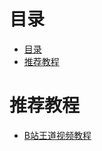 # 目录
<!--ts-->
* [目录](#目录)
* [推荐教程](#推荐教程)

<!-- Added by: zwl, at: 2021年10月 7日 星期四 16时36分07秒 CST -->

<!--te-->
# 推荐教程

- [B站王道视频教程](https://www.bilibili.com/video/BV1YE411D7nH?from=search&seid=3708070542596072014&spm_id_from=333.337.0.0) 
